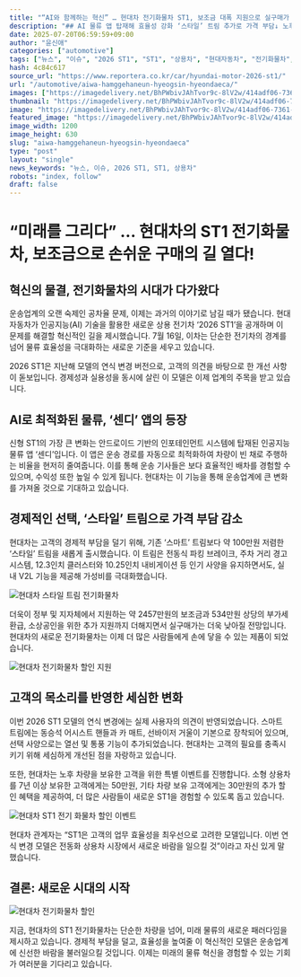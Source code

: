 ```yaml
---
title: "“AI와 함께하는 혁신” … 현대차 전기화물차 ST1, 보조금 대폭 지원으로 실구매가 대폭 할인!"
description: "## AI 물류 앱 탑재해 효율성 강화 ‘스타일’ 트림 추가로 가격 부담↓ 노후차 교체 고객 대상 할인 혜택 ..."
date: 2025-07-20T06:59:59+09:00
author: "윤신애"
categories: ["automotive"]
tags: ["뉴스", "이슈", "2026 ST1", "ST1", "상용차", "현대자동차", "전기화물차", "물류효율성"]
hash: 4c84c617
source_url: "https://www.reportera.co.kr/car/hyundai-motor-2026-st1/"
url: "/automotive/aiwa-hamggehaneun-hyeogsin-hyeondaeca/"
images: ["https://imagedelivery.net/BhPWbivJAhTvor9c-8lV2w/414adf06-7361-41f8-38c6-f700bb2df800/public", "https://imagedelivery.net/BhPWbivJAhTvor9c-8lV2w/70fbae83-7944-4bde-c732-80a2058aff00/public", "https://imagedelivery.net/BhPWbivJAhTvor9c-8lV2w/a418c5ed-7850-4059-5941-d11e6925c400/public", "https://imagedelivery.net/BhPWbivJAhTvor9c-8lV2w/0a56ab82-0843-4e67-70c7-ad6c48c46000/public"]
thumbnail: "https://imagedelivery.net/BhPWbivJAhTvor9c-8lV2w/414adf06-7361-41f8-38c6-f700bb2df800/public"
image: "https://imagedelivery.net/BhPWbivJAhTvor9c-8lV2w/414adf06-7361-41f8-38c6-f700bb2df800/public"
featured_image: "https://imagedelivery.net/BhPWbivJAhTvor9c-8lV2w/414adf06-7361-41f8-38c6-f700bb2df800/public"
image_width: 1200
image_height: 630
slug: "aiwa-hamggehaneun-hyeogsin-hyeondaeca"
type: "post"
layout: "single"
news_keywords: "뉴스, 이슈, 2026 ST1, ST1, 상용차"
robots: "index, follow"
draft: false
---
```


# “미래를 그리다” … 현대차의 ST1 전기화물차, 보조금으로 손쉬운 구매의 길 열다!

## 혁신의 물결, 전기화물차의 시대가 다가왔다

운송업계의 오랜 숙제인 공차율 문제, 이제는 과거의 이야기로 남길 때가 됐습니다. 현대자동차가 인공지능(AI) 기술을 활용한 새로운 상용 전기차 ‘2026 ST1’을 공개하며 이 문제를 해결할 혁신적인 길을 제시했습니다. 7월 16일, 이차는 단순한 전기차의 경계를 넘어 물류 효율성을 극대화하는 새로운 기준을 세우고 있습니다.

2026 ST1은 지난해 모델의 연식 변경 버전으로, 고객의 의견을 바탕으로 한 개선 사항이 돋보입니다. 경제성과 실용성을 동시에 살린 이 모델은 이제 업계의 주목을 받고 있습니다.

## AI로 최적화된 물류, ‘센디’ 앱의 등장

신형 ST1의 가장 큰 변화는 안드로이드 기반의 인포테인먼트 시스템에 탑재된 인공지능 물류 앱 ‘센디’입니다. 이 앱은 운송 경로를 자동으로 최적화하여 차량이 빈 채로 주행하는 비율을 현저히 줄여줍니다. 이를 통해 운송 기사들은 보다 효율적인 배차를 경험할 수 있으며, 수익성 또한 높일 수 있게 됩니다. 현대차는 이 기능을 통해 운송업계에 큰 변화를 가져올 것으로 기대하고 있습니다.

## 경제적인 선택, ‘스타일’ 트림으로 가격 부담 감소

현대차는 고객의 경제적 부담을 덜기 위해, 기존 ‘스마트’ 트림보다 약 100만원 저렴한 ‘스타일’ 트림을 새롭게 출시했습니다. 이 트림은 전동식 파킹 브레이크, 주차 거리 경고 시스템, 12.3인치 클러스터와 10.25인치 내비게이션 등 인기 사양을 유지하면서도, 실내 V2L 기능을 제공해 가성비를 극대화했습니다.


![현대차 스타일 트림 전기화물차](https://imagedelivery.net/BhPWbivJAhTvor9c-8lV2w/0a56ab82-0843-4e67-70c7-ad6c48c46000/public)


더욱이 정부 및 지자체에서 지원하는 약 2457만원의 보조금과 534만원 상당의 부가세 환급, 소상공인을 위한 추가 지원까지 더해지면서 실구매가는 더욱 낮아질 전망입니다. 현대차의 새로운 전기화물차는 이제 더 많은 사람들에게 손에 닿을 수 있는 제품이 되었습니다.


![현대차 전기화물차 할인 지원](https://imagedelivery.net/BhPWbivJAhTvor9c-8lV2w/70fbae83-7944-4bde-c732-80a2058aff00/public)


## 고객의 목소리를 반영한 세심한 변화

이번 2026 ST1 모델의 연식 변경에는 실제 사용자의 의견이 반영되었습니다. 스마트 트림에는 동승석 어시스트 핸들과 카 매트, 선바이저 거울이 기본으로 장착되어 있으며, 선택 사양으로는 열선 및 통풍 기능이 추가되었습니다. 현대차는 고객의 필요를 충족시키기 위해 세심하게 개선된 점을 자랑하고 있습니다.

또한, 현대차는 노후 차량을 보유한 고객을 위한 특별 이벤트를 진행합니다. 소형 상용차를 7년 이상 보유한 고객에게는 50만원, 기타 차량 보유 고객에게는 30만원의 추가 할인 혜택을 제공하여, 더 많은 사람들이 새로운 ST1을 경험할 수 있도록 돕고 있습니다.


![현대차 ST1 전기 화물차 할인 이벤트](https://imagedelivery.net/BhPWbivJAhTvor9c-8lV2w/a418c5ed-7850-4059-5941-d11e6925c400/public)


현대차 관계자는 “ST1은 고객의 업무 효율성을 최우선으로 고려한 모델입니다. 이번 연식 변경 모델은 전동화 상용차 시장에서 새로운 바람을 일으킬 것”이라고 자신 있게 말했습니다.

## 결론: 새로운 시대의 시작


![현대차 전기화물차 할인](https://imagedelivery.net/BhPWbivJAhTvor9c-8lV2w/414adf06-7361-41f8-38c6-f700bb2df800/public)


지금, 현대차의 ST1 전기화물차는 단순한 차량을 넘어, 미래 물류의 새로운 패러다임을 제시하고 있습니다. 경제적 부담을 덜고, 효율성을 높여줄 이 혁신적인 모델은 운송업계에 신선한 바람을 불러일으킬 것입니다. 이제는 미래의 물류 혁신을 경험할 수 있는 기회가 여러분을 기다리고 있습니다.
